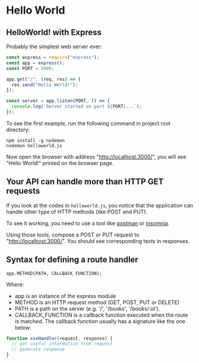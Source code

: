 # Hello World

## HelloWorld! with Express

Probably the simplest web server ever:

```javascript
const express = require("express");
const app = express();
const PORT = 3000;

app.get("/", (req, res) => {
  res.send("Hello World!");
});

const server = app.listen(PORT, () => {
  console.log(`Server started on port ${PORT}...`);
});
```

To see the first example, run the following command in project root directory:

```text
npm install -g nodemon
nodemon helloworld.js
```

Now open the browser with address "[http://localhost:3000/](http://localhost:3000/)", you will see "Hello World!" printed on the browser page.

## Your API can handle more than HTTP GET requests

If you look at the codes in `helloworld.js`, you notice that the application can handle other type of HTTP methods \(like POST and PUT\).

To see it working, you need to use a tool like [postman](https://www.getpostman.com/) or [insomnia](https://insomnia.rest/).

Using those tools, compose a POST or PUT request to "[http://localhost:3000/](http://localhost:3000/)". You should see corresponding texts in responses.

## Syntax for defining a route handler

```text
app.METHOD(PATH, CALLBACK_FUNCTION);
```

Where:

- app is an instance of the express module
- METHOD is an HTTP request method \(GET, POST, PUT or DELETE\)
- PATH is a path on the server \(e.g. '/', '/books', '/books/:id'\).
- CALLBACK_FUNCTION is a callback function executed when the route is matched. The callback function usually has a signature like the one below:

```javascript
function xxxHandler(request, response) {
  // get useful information from request
  // generate response
}
```
